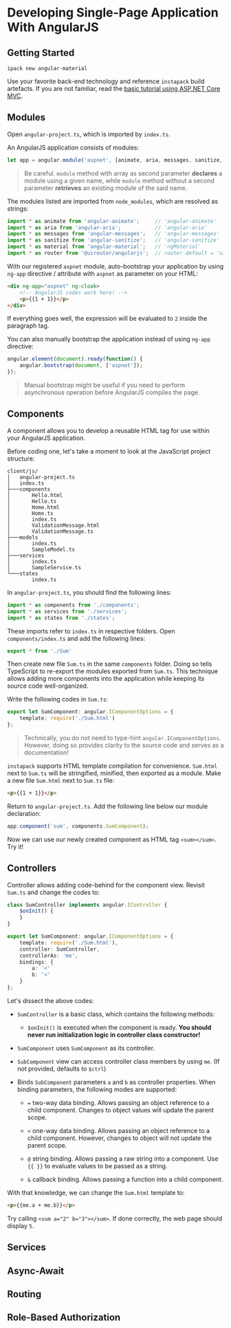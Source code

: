 # Developing Single-Page Application With AngularJS

## Getting Started

`ipack new angular-material`

Use your favorite back-end technology and reference `instapack` build artefacts. If you are not familiar, read the [basic tutorial using ASP.NET Core MVC](tutorial-asp-net-core-mvc.md).

## Modules

Open `angular-project.ts`, which is imported by `index.ts`.

An AngularJS application consists of modules:

```ts
let app = angular.module('aspnet', [animate, aria, messages, sanitize, material, router.default]);
```

> Be careful. `module` method with array as second parameter **declares** a module using a given name, while `module` method without a second parameter **retrieves** an existing module of the said name.

The modules listed are imported from `node_modules`, which are resolved as strings:

```ts
import * as animate from 'angular-animate';     // 'angular-animate'
import * as aria from 'angular-aria';           // 'angular-aria'
import * as messages from 'angular-messages';   // 'angular-messages'
import * as sanitize from 'angular-sanitize';   // 'angular-sanitize'
import * as material from 'angular-material';   // 'ngMaterial'
import * as router from '@uirouter/angularjs';  // router.default = 'ui.router'
```

With our registered `aspnet` module, auto-bootstrap your application by using `ng-app` directive / attribute with `aspnet` as parameter on your HTML:

```html
<div ng-app="aspnet" ng-cloak>
    <!-- AngularJS codes work here! -->
    <p>{{1 + 1}}</p>
</div>
```

If everything goes well, the expression will be evaluated to `2` inside the paragraph tag.

You can also manually bootstrap the application instead of using `ng-app` directive:

```js
angular.element(document).ready(function() {
    angular.bootstrap(document, ['aspnet']);
});
```

> Manual bootstrap might be useful if you need to perform asynchronous operation before AngularJS compiles the page.

## Components

A component allows you to develop a reusable HTML tag for use within your AngularJS application.

Before coding one, let's take a moment to look at the JavaScript project structure:

```
client/js/
│   angular-project.ts
│   index.ts
├───components
│       Hello.html
│       Hello.ts
│       Home.html
│       Home.ts
│       index.ts
│       ValidationMessage.html
│       ValidationMessage.ts
├───models
│       index.ts
│       SampleModel.ts
├───services
│       index.ts
│       SampleService.ts
└───states
        index.ts
```

In `angular-project.ts`, you should find the following lines:

```ts
import * as components from './components';
import * as services from './services';
import * as states from './states';
```

These imports refer to `index.ts` in respective folders. Open `components/index.ts` and add the following lines:

```ts
export * from './Sum'
```

Then create new file `Sum.ts` in the same `components` folder. Doing so tells TypeScript to re-export the modules exported from `Sum.ts`. This technique allows adding more components into the application while keeping its source code well-organized.

Write the following codes in `Sum.ts`:

```ts
export let SumComponent: angular.IComponentOptions = {
    template: require('./Sum.html')
};
```

> Technically, you do not need to type-hint `angular.IComponentOptions`. However, doing so provides clarity to the source code and serves as a documentation!

`instapack` supports HTML template compilation for convenience. `Sum.html` next to `Sum.ts` will be stringified, minified, then exported as a module. Make a new file `Sum.html` next to `Sum.ts` file:

```html
<p>{{1 + 1}}</p>
```

Return to `angular-project.ts`. Add the following line below our module declaration:

```ts
app.component('sum', components.SumComponent);
```

Now we can use our newly created component as HTML tag `<sum></sum>`. Try it!

## Controllers

Controller allows adding code-behind for the component view. Revisit `Sum.ts` and change the codes to:

```ts
class SumController implements angular.IController {
    $onInit() {
    }
}

export let SumComponent: angular.IComponentOptions = {
    template: require('./Sum.html'),
    controller: SumController,
    controllerAs: 'me',
    bindings: {
        a: '<'
        b: '<'
    }
};
```

Let's dissect the above codes:

- `SumController` is a basic class, which contains the following methods:

    - `$onInit()` is executed when the component is ready. **You should never run initialization logic in controller class constructor!**

- `SumComponent` uses `SumComponent` as its controller.

- `SubComponent` view can access controller class members by using `me`. (If not provided, defaults to `$ctrl`)

- Binds `SubComponent` parameters `a` and `b` as controller properties. When binding parameters, the following modes are supported:

    - `=` two-way data binding. Allows passing an object reference to a child component. Changes to object values will update the parent scope.

    - `<` one-way data binding. Allows passing an object reference to a child component. However, changes to object will not update the parent scope.

    - `@` string binding. Allows passing a raw string into a component. Use `{{ }}` to evaluate values to be passed as a string.

    - `&` callback binding. Allows passing a function into a child component.

With that knowledge, we can change the `Sum.html` template to:

```html
<p>{{me.a + me.b}}</p>
```

Try calling `<sum a="2" b="3"></sum>`. If done correctly, the web page should display `5`.

## Services

## Async-Await

## Routing

## Role-Based Authorization

